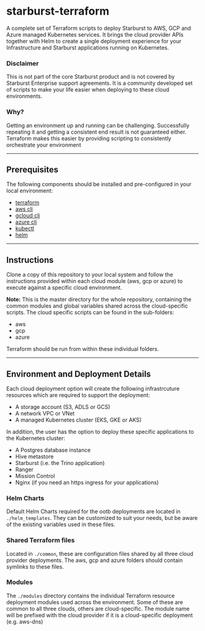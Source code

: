 # starburst-terraform

A complete set of Terraform scripts to deploy Starburst to AWS, GCP and Azure managed Kubernetes services. It brings the cloud provider APIs together with Helm to create a single deployment experience for your Infrastructure and Starburst applications running on Kubernetes.

### Disclaimer
This is not part of the core Starburst product and is not covered by Starburst Enterprise support agreements. It is a community developed set of scripts to make your life easier when deploying to these cloud environments. 

### Why?
Getting an environment up and running can be challenging. Successfully repeating it and getting a consistent end result is not guaranteed either. Terraform makes this easier by providing scripting to consistently orchestrate your environment
___
## Prerequisites

The following components should be installed and pre-configured in your local environment:

- [terraform](https://learn.hashicorp.com/tutorials/terraform/install-cli)
- [aws cli](https://docs.aws.amazon.com/cli/latest/userguide/install-cliv2.html)
- [gcloud cli](https://cloud.google.com/sdk/docs/install)
- [azure cli](https://docs.microsoft.com/en-us/cli/azure/install-azure-cli)
- [kubectl](https://kubernetes.io/docs/tasks/tools/install-kubectl/)
- [helm](https://helm.sh/docs/intro/install/) 

___
## Instructions
Clone a copy of this repository to your local system and follow the instructions provided within each cloud module (aws, gcp or azure) to execute against a specific cloud environment.

**Note:** This is the master directory for the whole repository, containing the common modules and global variables shared across the cloud-specific scripts. The cloud specific scripts can be found in the sub-folders:
- aws
- gcp
- azure

Terraform should be run from within these individual folders.

___
## Environment and Deployment Details

Each cloud deployment option will create the following infrastrcuture resources which are required to support the deployment:

- A storage account (S3, ADLS or GCS)
- A network VPC or VNet
- A managed Kubernetes cluster (EKS, GKE or AKS)

In addition, the user has the option to deploy these specific applications to the Kubernetes cluster:

- A Postgres database instance
- Hive metastore
- Starburst (i.e. the Trino application)
- Ranger
- Mission Control
- Nginx (if you need an https ingress for your applications)

### Helm Charts
Default Helm Charts required for the ootb deployments are located in `./helm_templates`. They can be customized to suit your needs, but be aware of the existing variables used in these files.
### Shared Terraform files
Located in `./common`, these are configuration files shared by all three cloud provider deployments. The aws, gcp and azure folders should contain symlinks to these files.
### Modules
The `./modules` directory contains the individual Terraform resource deployment modules used across the environment. Some of these are common to all three clouds, others are cloud-specific. The module name will be prefixed with the cloud provider if it is a cloud-specific deployment (e.g. aws-dns)
